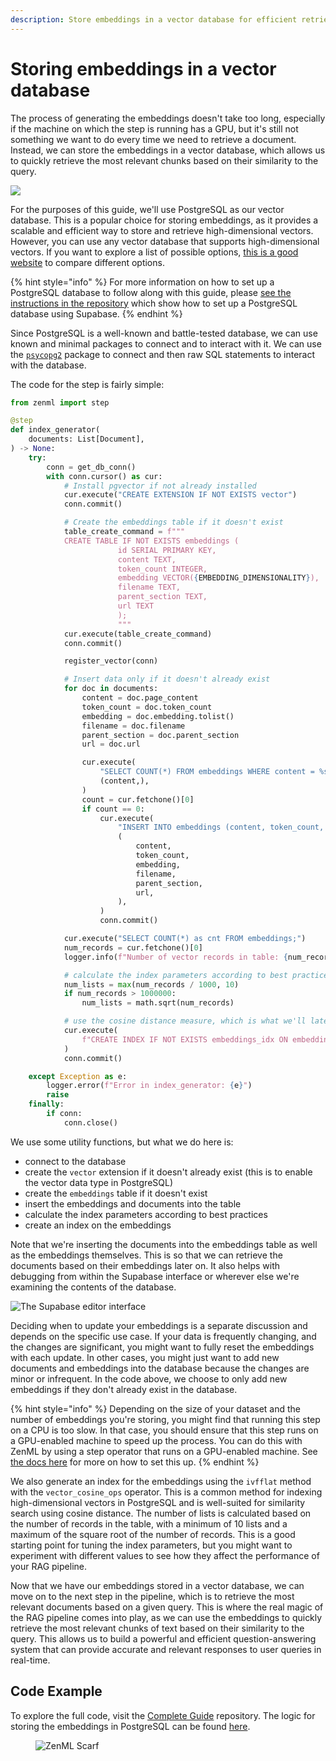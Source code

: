 ```yaml
---
description: Store embeddings in a vector database for efficient retrieval.
---
```


# Storing embeddings in a vector database

The process of generating the embeddings doesn't take too long, especially if the machine on which the step is running has a GPU, but it's still not something we want to do every time we need to retrieve a document. Instead, we can store the embeddings in a vector database, which allows us to quickly retrieve the most relevant chunks based on their similarity to the query.

![](../../../.gitbook/assets/rag-stage-3.png)

For the purposes of this guide, we'll use PostgreSQL as our vector database. This is a popular choice for storing embeddings, as it provides a scalable and efficient way to store and retrieve high-dimensional vectors. However, you can use any vector database that supports high-dimensional vectors. If you want to explore a list of possible options, [this is a good website](https://superlinked.com/vector-db-comparison/) to compare different options.

{% hint style="info" %}
For more information on how to set up a PostgreSQL database to follow along with this guide, please [see the instructions in the repository](https://github.com/zenml-io/zenml-projects/tree/main/llm-complete-guide) which show how to set up a PostgreSQL database using Supabase.
{% endhint %}

Since PostgreSQL is a well-known and battle-tested database, we can use known and minimal packages to connect and to interact with it. We can use the [`psycopg2`](https://www.psycopg.org/docs/) package to connect and then raw SQL statements to interact with the database.

The code for the step is fairly simple:

```python
from zenml import step

@step
def index_generator(
    documents: List[Document],
) -> None:
    try:
        conn = get_db_conn()
        with conn.cursor() as cur:
            # Install pgvector if not already installed
            cur.execute("CREATE EXTENSION IF NOT EXISTS vector")
            conn.commit()

            # Create the embeddings table if it doesn't exist
            table_create_command = f"""
            CREATE TABLE IF NOT EXISTS embeddings (
                        id SERIAL PRIMARY KEY,
                        content TEXT,
                        token_count INTEGER,
                        embedding VECTOR({EMBEDDING_DIMENSIONALITY}),
                        filename TEXT,
                        parent_section TEXT,
                        url TEXT
                        );
                        """
            cur.execute(table_create_command)
            conn.commit()

            register_vector(conn)

            # Insert data only if it doesn't already exist
            for doc in documents:
                content = doc.page_content
                token_count = doc.token_count
                embedding = doc.embedding.tolist()
                filename = doc.filename
                parent_section = doc.parent_section
                url = doc.url

                cur.execute(
                    "SELECT COUNT(*) FROM embeddings WHERE content = %s",
                    (content,),
                )
                count = cur.fetchone()[0]
                if count == 0:
                    cur.execute(
                        "INSERT INTO embeddings (content, token_count, embedding, filename, parent_section, url) VALUES (%s, %s, %s, %s, %s, %s)",
                        (
                            content,
                            token_count,
                            embedding,
                            filename,
                            parent_section,
                            url,
                        ),
                    )
                    conn.commit()

            cur.execute("SELECT COUNT(*) as cnt FROM embeddings;")
            num_records = cur.fetchone()[0]
            logger.info(f"Number of vector records in table: {num_records}")

            # calculate the index parameters according to best practices
            num_lists = max(num_records / 1000, 10)
            if num_records > 1000000:
                num_lists = math.sqrt(num_records)

            # use the cosine distance measure, which is what we'll later use for querying
            cur.execute(
                f"CREATE INDEX IF NOT EXISTS embeddings_idx ON embeddings USING ivfflat (embedding vector_cosine_ops) WITH (lists = {num_lists});"
            )
            conn.commit()

    except Exception as e:
        logger.error(f"Error in index_generator: {e}")
        raise
    finally:
        if conn:
            conn.close()
```

We use some utility functions, but what we do here is:

* connect to the database
* create the `vector` extension if it doesn't already exist (this is to enable the vector data type in PostgreSQL)
* create the `embeddings` table if it doesn't exist
* insert the embeddings and documents into the table
* calculate the index parameters according to best practices
* create an index on the embeddings

Note that we're inserting the documents into the embeddings table as well as the embeddings themselves. This is so that we can retrieve the documents based on their embeddings later on. It also helps with debugging from within the Supabase interface or wherever else we're examining the contents of the database.

![The Supabase editor interface](../../../.gitbook/assets/supabase-editor-interface.png)

Deciding when to update your embeddings is a separate discussion and depends on the specific use case. If your data is frequently changing, and the changes are significant, you might want to fully reset the embeddings with each update. In other cases, you might just want to add new documents and embeddings into the database because the changes are minor or infrequent. In the code above, we choose to only add new embeddings if they don't already exist in the database.

{% hint style="info" %}
Depending on the size of your dataset and the number of embeddings you're storing, you might find that running this step on a CPU is too slow. In that case, you should ensure that this step runs on a GPU-enabled machine to speed up the process. You can do this with ZenML by using a step operator that runs on a GPU-enabled machine. See [the docs here](../../../component-guide/step-operators/step-operators.md) for more on how to set this up.
{% endhint %}

We also generate an index for the embeddings using the `ivfflat` method with the `vector_cosine_ops` operator. This is a common method for indexing high-dimensional vectors in PostgreSQL and is well-suited for similarity search using cosine distance. The number of lists is calculated based on the number of records in the table, with a minimum of 10 lists and a maximum of the square root of the number of records. This is a good starting point for tuning the index parameters, but you might want to experiment with different values to see how they affect the performance of your RAG pipeline.

Now that we have our embeddings stored in a vector database, we can move on to the next step in the pipeline, which is to retrieve the most relevant documents based on a given query. This is where the real magic of the RAG pipeline comes into play, as we can use the embeddings to quickly retrieve the most relevant chunks of text based on their similarity to the query. This allows us to build a powerful and efficient question-answering system that can provide accurate and relevant responses to user queries in real-time.

## Code Example

To explore the full code, visit the [Complete Guide](https://github.com/zenml-io/zenml-projects/tree/main/llm-complete-guide) repository. The logic for storing the embeddings in PostgreSQL can be found [here](https://github.com/zenml-io/zenml-projects/tree/main/llm-complete-guide/steps/populate\_index.py).

<figure><img src="https://static.scarf.sh/a.png?x-pxid=f0b4f458-0a54-4fcd-aa95-d5ee424815bc" alt="ZenML Scarf"><figcaption></figcaption></figure>
